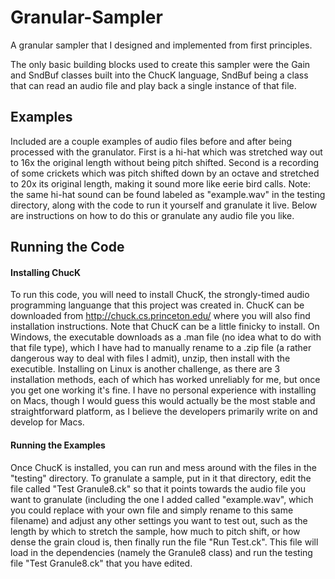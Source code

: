 # Granular-Sampler
A granular sampler that I designed and implemented from first principles.

The only basic building blocks used to create this sampler were the Gain and SndBuf classes built into the ChucK language, SndBuf being a class that can read an audio file and play back a single instance of that file.

## Examples
Included are a couple examples of audio files before and after being processed with the granulator. First is a hi-hat which was stretched way out to 16x the original length without being pitch shifted. Second is a recording of some crickets which was pitch shifted down by an octave and stretched to 20x its original length, making it sound more like eerie bird calls.
Note: the same hi-hat sound can be found labeled as "example.wav" in the testing directory, along with the code to run it yourself and granulate it live. Below are instructions on how to do this or granulate any audio file you like.

## Running the Code
#### Installing ChucK
To run this code, you will need to install ChucK, the strongly-timed audio programming languange that this project was created in. ChucK can be downloaded from http://chuck.cs.princeton.edu/ where you will also find installation instructions. Note that ChucK can be a little finicky to install.
On Windows, the executable downloads as a .man file (no idea what to do with that file type), which I have had to manually rename to a .zip file (a rather dangerous way to deal with files I admit), unzip, then install with the executible.
Installing on Linux is another challenge, as there are 3 installation methods, each of which has worked unreliably for me, but once you get one working it's fine.
I have no personal experience with installing on Macs, though I would guess this would actually be the most stable and straightforward platform, as I believe the developers primarily write on and develop for Macs.
#### Running the Examples
Once ChucK is installed, you can run and mess around with the files in the "testing" directory. To granulate a sample, put in it that directory, edit the file called "Test Granule8.ck" so that it points towards the audio file you want to granulate (including the one I added called "example.wav", which you could replace with your own file and simply rename to this same filename) and adjust any other settings you want to test out, such as the length by which to stretch the sample, how much to pitch shift, or how dense the grain cloud is, then finally run the file "Run Test.ck". This file will load in the dependencies (namely the Granule8 class) and run the testing file "Test Granule8.ck" that you have edited.
